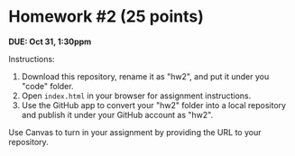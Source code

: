 # Homework #2 (25 points)

**DUE: Oct 31, 1:30ppm**

Instructions:

1. Download this repository, rename it as "hw2", and put it under you "code" folder.
2. Open `index.html` in your browser for assignment instructions.
3. Use the GitHub app to convert your "hw2" folder into a local repository and publish it under your GitHub account as "hw2".

Use Canvas to turn in your assignment by providing the URL to your repository.
